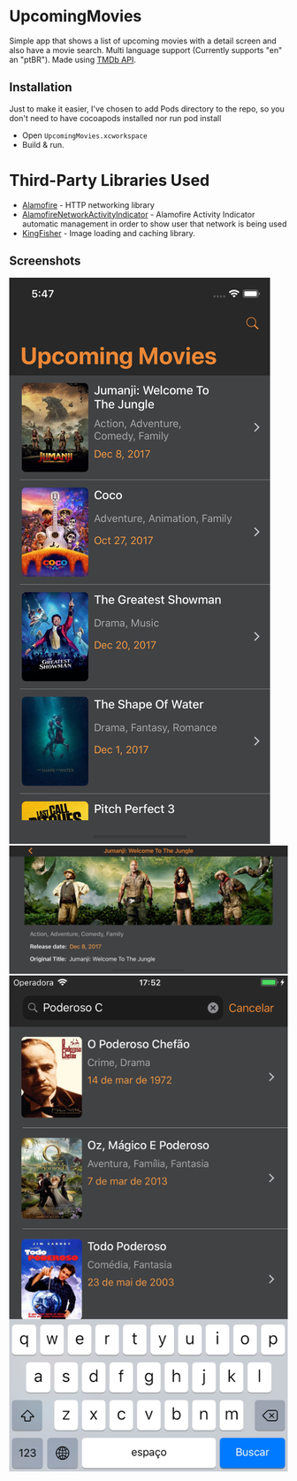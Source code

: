 # UpcomingMovies

Simple app that shows a list of upcoming movies with a detail screen and also have a movie search.
Multi language support (Currently supports "en" an "ptBR").
Made using [TMDb API](https://www.themoviedb.org/?language=en).

## Installation
Just to make it easier, I've chosen to add Pods directory to the repo, so you don't need to have cocoapods installed nor run pod install

- Open `UpcomingMovies.xcworkspace`
- Build & run.

# Third-Party Libraries Used

- [Alamofire](https://github.com/Alamofire/Alamofire) - HTTP networking library
- [AlamofireNetworkActivityIndicator](https://github.com/Alamofire/AlamofireNetworkActivityIndicator) - Alamofire Activity Indicator automatic management in order to show user that network is being used
- [KingFisher](https://github.com/onevcat/Kingfisher) - Image loading and caching library.

## Screenshots
<img src="https://github.com/di0g0/upcomingMovies/blob/development/screenshots/Simulator%20Screen%20Shot%20-%20iPhone%20X%20-%202018-01-04%20at%2017.47.48.png">
<img src="https://github.com/di0g0/upcomingMovies/blob/development/screenshots/Simulator%20Screen%20Shot%20-%20iPhone%20X%20-%202018-01-04%20at%2017.47.59.png">
<img src="https://github.com/di0g0/upcomingMovies/blob/development/screenshots/Simulator%20Screen%20Shot%20-%20iPhone%208%20Plus%20-%202018-01-04%20at%2017.52.03.png">
